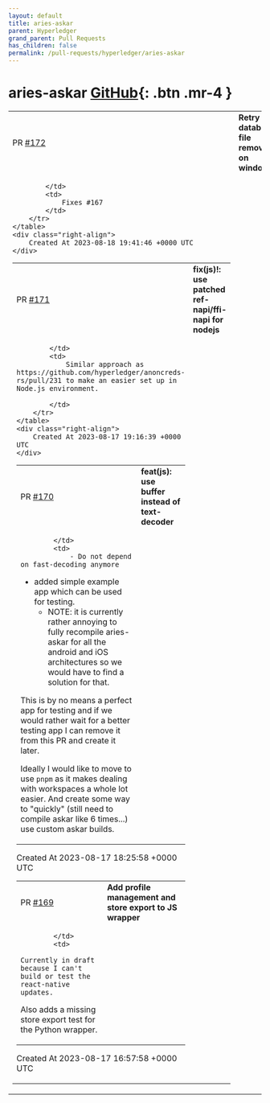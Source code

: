 ```yaml
---
layout: default
title: aries-askar
parent: Hyperledger
grand_parent: Pull Requests
has_children: false
permalink: /pull-requests/hyperledger/aries-askar
---
```


# aries-askar <span class="fs-3 right-align">[GitHub](https://github.com/hyperledger/aries-askar){: .btn .mr-4 }</span>


<div>
    <table>
        <tr>
            <td>
                PR <a href="https://github.com/hyperledger/aries-askar/pull/172" class=".btn">#172</a>
            </td>
            <td>
                <b>
                    Retry database file removal on windows
                </b>
            </td>
        </tr>
        <tr>
            <td>
                
            </td>
            <td>
                Fixes #167 
            </td>
        </tr>
    </table>
    <div class="right-align">
        Created At 2023-08-18 19:41:46 +0000 UTC
    </div>
</div>

<div>
    <table>
        <tr>
            <td>
                PR <a href="https://github.com/hyperledger/aries-askar/pull/171" class=".btn">#171</a>
            </td>
            <td>
                <b>
                    fix(js)!: use patched ref-napi/ffi-napi for nodejs
                </b>
            </td>
        </tr>
        <tr>
            <td>
                
            </td>
            <td>
                Similar approach as https://github.com/hyperledger/anoncreds-rs/pull/231 to make an easier set up in Node.js environment.

            </td>
        </tr>
    </table>
    <div class="right-align">
        Created At 2023-08-17 19:16:39 +0000 UTC
    </div>
</div>

<div>
    <table>
        <tr>
            <td>
                PR <a href="https://github.com/hyperledger/aries-askar/pull/170" class=".btn">#170</a>
            </td>
            <td>
                <b>
                    feat(js): use buffer instead of text-decoder
                </b>
            </td>
        </tr>
        <tr>
            <td>
                
            </td>
            <td>
                - Do not depend on fast-decoding anymore
- added simple example app which can be used for testing.
  - NOTE: it is currently rather annoying to fully recompile aries-askar for all the android and iOS architectures so we would have to find a solution for that.

This is by no means a perfect app for testing and if we would rather wait for a better testing app I can remove it from this PR and create it later.

Ideally I would like to move to use `pnpm` as it makes dealing with workspaces a whole lot easier. And create some way to "quickly" (still need to compile askar like 6 times...) use custom askar builds.
            </td>
        </tr>
    </table>
    <div class="right-align">
        Created At 2023-08-17 18:25:58 +0000 UTC
    </div>
</div>

<div>
    <table>
        <tr>
            <td>
                PR <a href="https://github.com/hyperledger/aries-askar/pull/169" class=".btn">#169</a>
            </td>
            <td>
                <b>
                    Add profile management and store export to JS wrapper
                </b>
            </td>
        </tr>
        <tr>
            <td>
                
            </td>
            <td>
                Currently in draft because I can't build or test the react-native updates.

Also adds a missing store export test for the Python wrapper.
            </td>
        </tr>
    </table>
    <div class="right-align">
        Created At 2023-08-17 16:57:58 +0000 UTC
    </div>
</div>

